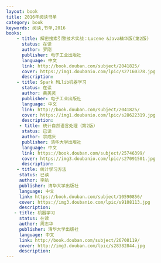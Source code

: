 ```yaml
---
layout: book
title: 2016年阅读书单
category: book
keywords: 阅读,书单,2016
books:
    - title: 解密搜索引擎技术实战：Lucene &Java精华版(第2版)
      status: 在读
      author: 罗刚
      publisher: 电子工业出版社
      language: 中文
      link: http://book.douban.com/subject/2041825/      
      cover: https://img1.doubanio.com/lpic/s27160378.jpg
      description:
	- title: Spark MLlib机器学习
      status: 在读
      author: 黄美灵
      publisher: 电子工业出版社
      language: 中文
      link: http://book.douban.com/subject/2041825/      
      cover: https://img1.doubanio.com/lpic/s28622319.jpg
      description:
     - title: 统计自然语言处理（第2版）
      status: 已读
      author: 宗成庆
      publisher: 清华大学出版社
      language: 中文
      link: https://book.douban.com/subject/25746399/      
      cover: https://img3.doubanio.com/lpic/s27091501.jpg
      description:
	- title: 统计学习方法
     status: 已读
     author: 李航
     publisher: 清华大学出版社
     language: 中文
     link: https://book.douban.com/subject/10590856/
     cover: https://img3.doubanio.com/lpic/s9108113.jpg
     description:
   - title: 机器学习
     status: 在读
     author: 周志华
     publisher: 清华大学出版社
     language: 中文
     link: http://book.douban.com/subject/26708119/          
     cover: http://img3.douban.com/lpic/s28382844.jpg
     description:
---
```


